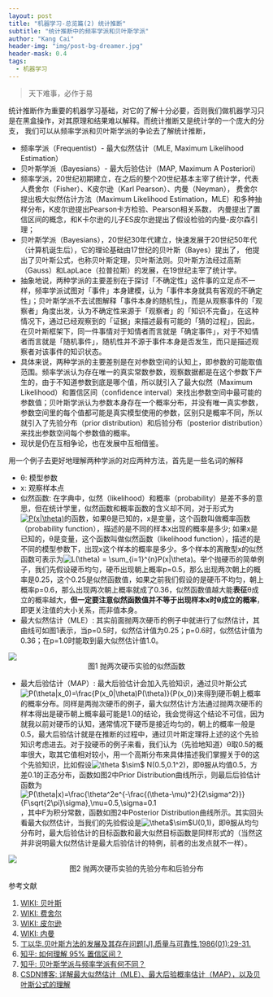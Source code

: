 ```yaml
---
layout: post
title: "机器学习-总览篇(2) 统计推断"
subtitle: "统计推断中的频率学派和贝叶斯学派"
author: "Kang Cai"
header-img: "img/post-bg-dreamer.jpg"
header-mask: 0.4
tags:
  - 机器学习
---
```


> 天下难事，必作于易

统计推断作为重要的机器学习基础，对它的了解十分必要，否则我们做机器学习只是在黑盒操作，对其原理和结果难以解释。而统计推断又是统计学的一个庞大的分支，
我们可以从频率学派和贝叶斯学派的争论去了解统计推断，

* 频率学派（Frequentist）- 最大似然估计（MLE, Maximum Likelihood Estimation）
* 贝叶斯学派（Bayesians）- 最大后验估计（MAP, Maximum A Posteriori）
* 频率学派，20世纪初期建立，在之后的整个20世纪基本主宰了统计学，代表人费舍尔（Fisher）、K皮尔逊（Karl Pearson）、内曼（Neyman），
费舍尔提出极大似然估计方法（Maximum Likelihood Estimation，MLE）和多种抽样分布，K皮尔逊提出Pearson卡方检验、Pearson相关系数，
内曼提出了置信区间的概念，和K卡尔逊的儿子ES皮尔逊提出了假设检验的内曼-皮尔森引理；
* 贝叶斯学派（Bayesians），20世纪30年代建立，快速发展于20世纪50年代（计算机诞生后），它的理论基础由17世纪的贝叶斯（Bayes）提出了，
他提出了贝叶斯公式，也称贝叶斯定理，贝叶斯法则。贝叶斯方法经过高斯（Gauss）和LapLace（拉普拉斯）的发展，在19世纪主宰了统计学。
* 抽象地说，两种学派的主要差别在于探讨「不确定性」这件事的立足点不一样，频率学派试图对「事件」本身建模，认为「事件本身就具有客观的不确定性」；贝叶斯学派不去试图解释「事件本身的随机性」，而是从观察事件的「观察者」角度出发，认为不确定性来源于「观察者」的「知识不完备」，在这种情况下，通过已经观察到的「证据」来描述最有可能的「猜的过程」，因此，在贝叶斯框架下，同一件事情对于知情者而言就是「确定事件」，对于不知情者而言就是「随机事件」，随机性并不源于事件本身是否发生，而只是描述观察者对该事件的知识状态。
* 具体来说，两种学派的主要差别是在对参数空间的认知上，即参数的可能取值范围。频率学派认为存在唯一的真实常数参数，观察数据都是在这个参数下产生的，由于不知道参数到底是哪个值，所以就引入了最大似然（Maximum Likelihood）和置信区间（confidence interval）来找出参数空间中最可能的参数值；贝叶斯学派认为参数本身存在一个概率分布，并没有唯一真实参数，参数空间里的每个值都可能是真实模型使用的参数，区别只是概率不同，所以就引入了先验分布（prior distribution）和后验分布（posterior distribution）来找出参数空间每个参数值的概率。
* 现状是仍在互相争论，也在发展中互相借鉴。

用一个例子去更好地理解两种学派的对应两种方法，首先是一些名词的解释

* θ: 模型参数
* x: 观察样本点
* 似然函数: 在字典中，似然（likelihood）和概率（probability）是差不多的意思，但在统计学里，似然函数和概率函数的含义却不同，对于形式为<a href="http://www.codecogs.com/eqnedit.php?latex=P(x|\theta)" target="_blank"><img src="http://latex.codecogs.com/gif.latex?P(x|\theta)" title="P(x|\theta)" /></a>的函数，如果θ是已知的，x是变量，这个函数叫做概率函数（probability function），描述的是不同的样本x出现的概率是多少; 如果x是已知的，θ是变量，这个函数叫做似然函数（likelihood function），描述的是不同的模型参数下，出现x这个样本的概率是多少。多个样本的离散型x的似然函数可表示为<img src="http://latex.codecogs.com/gif.latex?L(\theta)&space;=&space;\sum_{i=1}^{n}P(x|\theta)" title="L(\theta) = \sum_{i=1}^{n}P(x|\theta)" />。举个抛硬币的简单例子，我们先假设硬币均匀，硬币出现朝上概率p=0.5，那么出现两次朝上的概率是0.25，这个0.25是似然函数值，如果之前我们假设的是硬币不均匀，朝上概率p=0.6，那么出现两次朝上概率就成了0.36，似然函数值越大能**表征**θ成立的概率越大，**但一定要注意似然函数值并不等于出现样本x时θ成立的概率**，即更关注值的大小关系，而非值本身。
* 最大似然估计（MLE）: 其实前面抛两次硬币的例子中就进行了似然估计，其曲线可如图1表示，当p=0.5时，似然估计值为0.25；p=0.6时，似然估计值为0.36；在p=1.0时能取到最大似然估计值1.0。

<img src="https://kangcai.github.io/img/in-post/post-ml/2018-10-26-ml-overall-bayes-1.png"/>
<center>图1 抛两次硬币实验的似然函数</center>

* 最大后验估计（MAP）: 最大后验估计会加入先验知识，通过贝叶斯公式<img src="http://latex.codecogs.com/gif.latex?P(\theta|x_0)=\frac{P(x_0|\theta)P(\theta)}{P(x_0)}" title="P(\theta|x_0)=\frac{P(x_0|\theta)P(\theta)}{P(x_0)}" />来得到硬币朝上概率的概率分布。同样是两抛次硬币的例子，最大似然估计方法通过抛两次硬币的样本得出是硬币朝上概率最可能是1.0的结论，我会觉得这个结论不可信，因为就我以前对硬币的认知，通常情况下硬币是接近均匀的，朝上的概率一般是0.5，最大后验估计就是在推断的过程中，通过贝叶斯定理将上述的这个先验知识考虑进去。对于投硬币的例子来看，我们认为（先验地知道）θ取0.5的概率很大，取其它值相对较小，用一个高斯分布来具体描述我们掌握关于θ的这个先验知识，比如假设<img src="http://latex.codecogs.com/gif.latex?\theta&space;$\sim$&space;N(0.5,0.1^2)" title="\theta $\sim$ N(0.5,0.1^2)" />，即θ服从均值0.5，方差0.1的正态分布，函数如图2中Prior Distribution曲线所示，则最后后验估计函数为<img src="http://latex.codecogs.com/gif.latex?P(\theta|x)=\frac{\theta^2e^{-\frac{(\theta-\mu)^2}{2\sigma^2}}}{F\sqrt{2\pi}\sigma},\mu=0.5,\sigma=0.1" title="P(\theta|x)=\frac{\theta^2e^{-\frac{(\theta-\mu)^2}{2\sigma^2}}}{F\sqrt{2\pi}\sigma},\mu=0.5,\sigma=0.1" />，其中F为积分常数，函数如图2中Posterior Distribution曲线所示。其实回头看最大似然估计，当我们的先验假设是<img src="http://latex.codecogs.com/gif.latex?\theta$\sim$U(0,1)" title="\theta$\sim$U(0,1)" />，即θ服从均匀分布时，最大后验估计的目标函数和最大似然目标函数是同样形式的（当然这并非说明最大似然估计是最大后验估计的特例，前者的出发点就不一样）。

<img src="https://kangcai.github.io/img/in-post/post-ml/2018-10-26-ml-overall-bayes-2.png"/>
<center>图2 抛两次硬币实验的先验分布和后验分布</center>

参考文献

1. [WIKI: 贝叶斯][1]
2. [WIKI: 费舍尔][2]
3. [WIKI: 皮尔逊][3]
4. [WIKI: 内曼][4]
5. [丁以华.贝叶斯方法的发展及其存在问题[J].质量与可靠性,1986(01):29-31.][5]
7. [知乎: 如何理解 95% 置信区间？][7]
8. [知乎: 贝叶斯学派与频率学派有何不同？][8]
9. [CSDN博客: 详解最大似然估计（MLE）、最大后验概率估计（MAP），以及贝叶斯公式的理解][9]

[1]: (https://zh.wikipedia.org/wiki/%E6%89%98%E9%A9%AC%E6%96%AF%C2%B7%E8%B4%9D%E5%8F%B6%E6%96%AF)
[2]: (https://zh.wikipedia.org/wiki/%E7%BE%85%E7%B4%8D%E5%BE%B7%C2%B7%E6%84%9B%E7%88%BE%E9%BB%98%C2%B7%E8%B2%BB%E9%9B%AA)
[3]: (https://zh.wikipedia.org/wiki/%E5%8D%A1%E5%B0%94%C2%B7%E7%9A%AE%E5%B0%94%E9%80%8A)
[4]: (https://zh.wikipedia.org/wiki/%E8%80%B6%E6%97%A5%C2%B7%E5%86%85%E6%9B%BC)
[5]: (http://xueshu.baidu.com/s?wd=paperuri%3A%287eefad3052335afda45d48e995abcd8c%29&filter=sc_long_sign&tn=SE_xueshusource_2kduw22v&sc_vurl=http%3A%2F%2Fkns.cnki.net%2FKCMS%2Fdetail%2Fdetail.aspx%3Ffilename%3DZNYZ198601014%26dbname%3DCJFD%26dbcode%3DCJFQ&ie=utf-8&sc_us=1462943048446069877)
[7]: (https://www.zhihu.com/question/26419030/answer/274472266)
[8]: (https://www.zhihu.com/question/20587681)
[9]: (ttps://blog.csdn.net/u011508640/article/details/72815981)